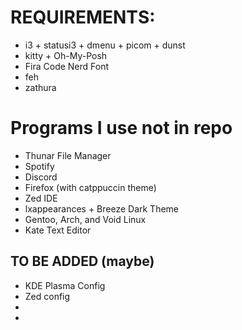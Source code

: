 # REQUIREMENTS:
- i3 + statusi3 + dmenu + picom + dunst
- kitty + Oh-My-Posh
- Fira Code Nerd Font
- feh
- zathura
# Programs I use not in repo
- Thunar File Manager
- Spotify
- Discord
- Firefox (with catppuccin theme)
- Zed IDE
- lxappearances + Breeze Dark Theme
- Gentoo, Arch, and Void Linux
- Kate Text Editor
## TO BE ADDED (maybe)
- KDE Plasma Config
- Zed config
- 
-
